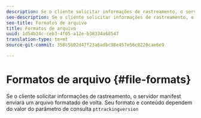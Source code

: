 ```yaml
---
description: Se o cliente solicitar informações de rastreamento, o servidor manifest enviará um arquivo formatado de volta. Seu formato e conteúdo dependem do valor do parâmetro de consulta pttrackingversion
seo-description: Se o cliente solicitar informações de rastreamento, o servidor manifest enviará um arquivo formatado de volta. Seu formato e conteúdo dependem do valor do parâmetro de consulta pttrackingversion
seo-title: Formatos de arquivo
title: Formatos de arquivo
uuid: 1d54b24c-ceb3-4f05-a12e-b38334a68547
translation-type: tm+mt
source-git-commit: 358c5b02d47f23a6adbc98e457e56c8220cae6e9

---
```



# Formatos de arquivo {#file-formats}

Se o cliente solicitar informações de rastreamento, o servidor manifest enviará um arquivo formatado de volta. Seu formato e conteúdo dependem do valor do parâmetro de consulta `pttrackingversion`